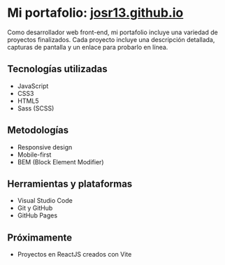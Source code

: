 # Mi portafolio: [josr13.github.io](https://josr13.github.io/)

Como desarrollador web front-end, mi portafolio incluye una variedad de proyectos finalizados. Cada proyecto incluye una descripción detallada, capturas de pantalla y un enlace para probarlo en línea.

## Tecnologías utilizadas

- JavaScript
- CSS3
- HTML5
- Sass (SCSS)

## Metodologías

- Responsive design
- Mobile-first
- BEM (Block Element Modifier)

## Herramientas y plataformas

- Visual Studio Code
- Git y GitHub
- GitHub Pages

## Próximamente

- Proyectos en ReactJS creados con Vite
